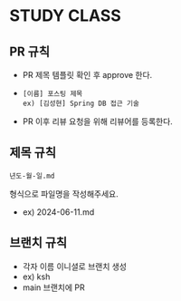 # STUDY CLASS

## PR 규칙

- PR 제목 템플릿 확인 후 approve 한다.
- ```
  [이름] 포스팅 제목
  ex) [김성현] Spring DB 접근 기술
  ```

- PR 이후 리뷰 요청을 위해 리뷰어를 등록한다.

## 제목 규칙
```
년도-월-일.md
```

형식으로 파일명을 작성해주세요.

- ex) 2024-06-11.md

## 브랜치 규칙

- 각자 이름 이니셜로 브랜치 생성
- ex) ksh
- main 브랜치에 PR 
